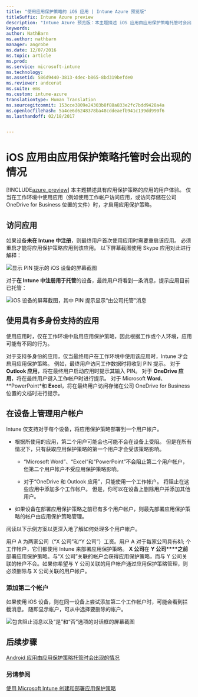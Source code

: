 ```yaml
---
title: "使用应用保护策略的 iOS 应用 | Intune Azure 预览版"
titleSuffix: Intune Azure preview
description: "Intune Azure 预览版：本主题描述 iOS 应用由应用保护策略托管时会出现的情况。"
keywords: 
author: NathBarn
ms.author: nathbarn
manager: angrobe
ms.date: 12/07/2016
ms.topic: article
ms.prod: 
ms.service: microsoft-intune
ms.technology: 
ms.assetid: 586d9440-3813-4dec-b865-8bd319befde0
ms.reviewer: andcerat
ms.suite: ems
ms.custom: intune-azure
translationtype: Human Translation
ms.sourcegitcommit: 153cce3809e24303b8f88a833e2fc7bdd9428a4a
ms.openlocfilehash: 5a4ce6d6248378ba48cddeaefb941c139dd990f6
ms.lasthandoff: 02/18/2017


---
```


# <a name="what-to-expect-when-your-ios-app-is-managed-by-app-protection-policies"></a>iOS 应用由应用保护策略托管时会出现的情况
[!INCLUDE[azure_preview](../includes/azure_preview.md)] 本主题描述具有应用保护策略的应用的用户体验。 仅当在工作环境中使用应用（例如使用工作帐户访问应用，或访问存储在公司 OneDrive for Business 位置的文件）时，才启用应用保护策略。
##  <a name="accessing-apps"></a>访问应用

如果设备**未在 Intune 中注册**，则最终用户首次使用应用时需要重启该应用。  必须重启才能将应用保护策略应用到该应用。 以下屏幕截图使用 Skype 应用对此进行解释：


![显示 PIN 提示的 iOS 设备的屏幕截图](../media/ios-pin-prompt.png)

对于**在 Intune 中注册用于托管**的设备，最终用户将看到一条消息，提示应用目前已托管：

![iOS 设备的屏幕截图，其中 PIN 提示显示“由公司托管”消息](../media/ios-managed-devices-pin-prompt.png)

##  <a name="using-apps-with-multi-identity-support"></a>使用具有多身份支持的应用

使用应用时，仅在工作环境中启用应用保护策略，因此根据工作或个人环境，应用可能有不同的行为。  

对于支持多身份的应用，仅当最终用户在工作环境中使用该应用时，Intune 才会启用应用保护策略。  例如，最终用户访问工作数据时将收到 PIN 提示。  对于 **Outlook 应用**，将在最终用户启动应用时提示其输入 PIN。 对于 **OneDrive 应用**，将在最终用户键入工作帐户时进行提示。  对于 Microsoft **Word**、**PowerPoint*和 **Excel**，将在最终用户访问存储在公司 OneDrive for Business 位置的文档时进行提示。
##  <a name="managing-user-accounts-on-the-device"></a>在设备上管理用户帐户

Intune 仅支持对于每个设备，将应用保护策略部署到一个用户帐户。

* 根据所使用的应用，第二个用户可能会也可能不会在设备上受阻。 但是在所有情况下，只有获取应用保护策略的第一个用户才会受该策略影响。
  * “Microsoft Word”、“Excel”和“PowerPoint”不会阻止第二个用户帐户，但第二个用户帐户不受应用保护策略影响。  

  * 对于“OneDrive 和 Outlook 应用”，只能使用一个工作帐户。  将阻止在这些应用中添加多个工作帐户。  但是，你可以在设备上删除用户并添加其他用户。

* 如果设备在部署应用保护策略之前已有多个用户帐户，则最先部署应用保护策略的帐户由应用保护策略管理。


阅读以下示例方案以更深入地了解如何处理多个用户帐户。

用户 A 为两家公司（“X 公司”和“Y 公司”）工资。用户 A 对于每家公司具有&1; 个工作帐户，它们都使用 Intune 来部署应用保护策略。 **X 公司**在 **Y 公司****之前**部署应用保护策略。与“X 公司”关联的帐户会获得应用保护策略，而与 Y 公司关联的帐户不会。如果你希望与 Y 公司关联的用户帐户通过应用保护策略管理，则必须删除与 X 公司关联的用户帐户。
### <a name="adding-a-second-account"></a>添加第二个帐户

如果使用 iOS 设备，则在同一设备上尝试添加第二个工作帐户时，可能会看到拦截消息。  随即显示帐户，可从中选择要删除的帐户。

![包含阻止消息以及“是”和“否”选项的对话框的屏幕截图](../media/ios-switch-user.PNG)

## <a name="next-steps"></a>后续步骤
[Android 应用由应用保护策略托管时会出现的情况](app-protection-enabled-android-apps.md)
### <a name="see-also"></a>另请参阅
[使用 Microsoft Intune 创建和部署应用保护策略](app-protection-policies.md)


